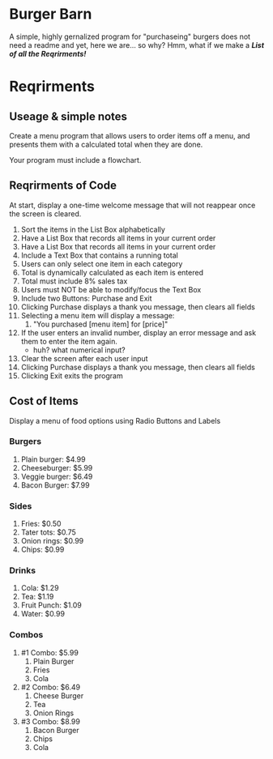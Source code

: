 # Burger Barn
A simple, highly gernalized program for "purchaseing" burgers
does not need a readme
and yet, here we are... so why?
Hmm, what if we make a ***List of all the Reqrirments!***

# Reqrirments
## Useage & simple notes
Create a menu program that allows users to order items off a menu, and presents them with a calculated total when they are done.

Your program must include a flowchart.

## Reqrirments of Code
At start, display a one-time welcome message that will not reappear once the screen is cleared.
1. Sort the items in the List Box alphabetically
1. Have a List Box that records all items in your current order
1. Have a List Box that records all items in your current order
1. Include a Text Box that contains a running total
1. Users can only select one item in each category
1. Total is dynamically calculated as each item is entered
1. Total must include 8% sales tax
1. Users must NOT be able to modify/focus the Text Box
1. Include two Buttons: Purchase and Exit
1. Clicking Purchase displays a thank you message, then clears all fields
1. Selecting a menu item will display a message:
	1. "You purchased [menu item] for [price]"
1. If the user enters an invalid number, display an error message and ask them to enter the item again.
	- huh? what numerical input? 
1. Clear the screen after each user input
1. Clicking Purchase displays a thank you message, then clears all fields
1. Clicking Exit exits the program
## Cost of Items
 Display a menu of food options using Radio Buttons and Labels
### Burgers
1. Plain burger: $4.99
1. Cheeseburger: $5.99
1. Veggie burger: $6.49
1. Bacon Burger: $7.99
### Sides
1. Fries: $0.50
1. Tater tots: $0.75
1. Onion rings: $0.99
1. Chips: $0.99
### Drinks
1. Cola: $1.29
1. Tea: $1.19
1. Fruit Punch: $1.09
1. Water: $0.99
### Combos
1. #1 Combo: $5.99
	1. Plain Burger
	1. Fries
	1. Cola
1. #2 Combo: $6.49
	1. Cheese Burger
	1. Tea
	1. Onion Rings
1. #3 Combo: $8.99
	1. Bacon Burger
	1. Chips
	1. Cola









